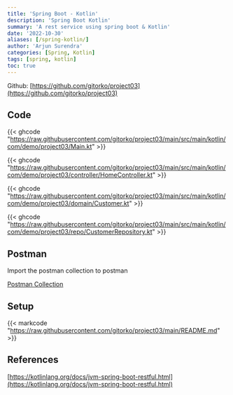 ```yaml
---
title: 'Spring Boot - Kotlin'
description: 'Spring Boot Kotlin'
summary: 'A rest service using spring boot & Kotlin'
date: '2022-10-30'
aliases: [/spring-kotlin/]
author: 'Arjun Surendra'
categories: [Spring, Kotlin]
tags: [spring, kotlin]
toc: true
---
```


Github: [https://github.com/gitorko/project03](https://github.com/gitorko/project03)

## Code

{{< ghcode "https://raw.githubusercontent.com/gitorko/project03/main/src/main/kotlin/com/demo/project03/Main.kt" >}}

{{< ghcode "https://raw.githubusercontent.com/gitorko/project03/main/src/main/kotlin/com/demo/project03/controller/HomeController.kt" >}}

{{< ghcode "https://raw.githubusercontent.com/gitorko/project03/main/src/main/kotlin/com/demo/project03/domain/Customer.kt" >}}

{{< ghcode "https://raw.githubusercontent.com/gitorko/project03/main/src/main/kotlin/com/demo/project03/repo/CustomerRepository.kt" >}}

## Postman

Import the postman collection to postman

[Postman Collection](https://raw.githubusercontent.com/gitorko/project03/main/postman/Project03.postman_collection.json)

## Setup

{{< markcode "https://raw.githubusercontent.com/gitorko/project03/main/README.md" >}}

## References

[https://kotlinlang.org/docs/jvm-spring-boot-restful.html](https://kotlinlang.org/docs/jvm-spring-boot-restful.html)
